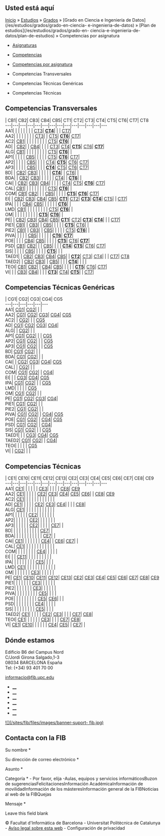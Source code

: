 ## Usted está aquí

[Inicio](/es) » [Estudios](/es/estudios) » [Grados](/es/estudios/grados) »
[Grado en Ciencia e Ingeniería de Datos](/es/estudios/grados/grado-en-ciencia-
e-ingenieria-de-datos) » [Plan de estudios](/es/estudios/grados/grado-en-
ciencia-e-ingenieria-de-datos/plan-de-estudios) » Competencias por asignatura

  * [Asignaturas](/es/estudios/grados/grado-en-ciencia-e-ingenieria-de-datos/plan-de-estudios/asignaturas)
  * [Competencias](/es/estudios/grados/grado-en-ciencia-e-ingenieria-de-datos/plan-de-estudios/competencias)
  * [Competencias por asignatura](/es/estudios/grados/grado-en-ciencia-e-ingenieria-de-datos/plan-de-estudios/competencias-por-asignatura)

  * Competencias Transversales
  * Competencias Técnicas Genéricas
  * Competencias Técnicas

## Competencias Transversales

| CB1| CB2| CB3| CB4| CB5| CT1| CT2| CT3| CT4| CT5| CT6| CT7| CT8  
---|---|---|---|---|---|---|---|---|---|---|---|---|---  
AA1| | | | | | | | [CT3](competencias#CT3 "Comunicación eficaz oral y escrita. Comunicarse de forma oral y escrita con otras personas sobre los resultados del aprendizaje, de la elaboración del pensamiento y de la toma de decisiones; participar en debates sobre temas de la propia especialidad.")| **[CT4](competencias#CT4 "Trabajo en equipo. Ser capaz de trabajar como miembro de un equipo interdisciplinar, ya sea como un miembro más o realizando tareas de dirección, con la finalidad de contribuir a desarrollar proyectos con pragmatismo y sentido de la responsabilidad, asumiendo compromisos teniendo en cuenta los recursos disponibles.")**| | | [CT7](competencias#CT7 "Tercera lengua. Conocer una tercera lengua, preferentemente el inglés, con un nivel adecuado oral y escrito y en consonancia con las necesidades que tendrán los titulados y tituladas.")|   
AA2| | | | | | | | [CT3](competencias#CT3 "Comunicación eficaz oral y escrita. Comunicarse de forma oral y escrita con otras personas sobre los resultados del aprendizaje, de la elaboración del pensamiento y de la toma de decisiones; participar en debates sobre temas de la propia especialidad.")| | [CT5](competencias#CT5 "Uso solvente de los recursos de información. Gestionar la adquisición, la estructuración, el análisis y la visualización de datos e información en el ámbito de especialidad y valorar de forma crítica los resultados de dicha gestión.")| **[CT6](competencias#CT6 "Aprendizaje autónomo. Detectar deficiencias en el propio conocimiento y superarlas mediante la reflexión crítica y la elección de la mejor actuación para ampliar dicho conocimiento.")**| [CT7](competencias#CT7 "Tercera lengua. Conocer una tercera lengua, preferentemente el inglés, con un nivel adecuado oral y escrito y en consonancia con las necesidades que tendrán los titulados y tituladas.")|   
AC2| [CB1](competencias#CB1 "Que los estudiantes hayan demostrado poseer y comprender conocimientos en un área de estudio que parte de la base de la educación secundaria general, y se suele encontrar a un nivel que, si bien se apoya en libros de texto avanzados, incluye también algunos aspectos que implican conocimientos procedentes de la vanguardia de su campo de estudio.")| | | | | | | | | [CT5](competencias#CT5 "Uso solvente de los recursos de información. Gestionar la adquisición, la estructuración, el análisis y la visualización de datos e información en el ámbito de especialidad y valorar de forma crítica los resultados de dicha gestión.")| **[CT6](competencias#CT6 "Aprendizaje autónomo. Detectar deficiencias en el propio conocimiento y superarlas mediante la reflexión crítica y la elección de la mejor actuación para ampliar dicho conocimiento.")**| |   
AD| | [CB2](competencias#CB2 "Que los estudiantes sepan aplicar sus conocimientos a su trabajo o vocación de una forma profesional y posean las competencias que suelen demostrarse por medio de la elaboración y defensa de argumentos y la resolución de problemas dentro de su área de estudio.")| | [CB4](competencias#CB4 "Que los estudiantes puedan transmitir información, ideas, problemas y soluciones a un público tanto especializado como no especializado.")| | | | [CT3](competencias#CT3 "Comunicación eficaz oral y escrita. Comunicarse de forma oral y escrita con otras personas sobre los resultados del aprendizaje, de la elaboración del pensamiento y de la toma de decisiones; participar en debates sobre temas de la propia especialidad.")| [CT4](competencias#CT4 "Trabajo en equipo. Ser capaz de trabajar como miembro de un equipo interdisciplinar, ya sea como un miembro más o realizando tareas de dirección, con la finalidad de contribuir a desarrollar proyectos con pragmatismo y sentido de la responsabilidad, asumiendo compromisos teniendo en cuenta los recursos disponibles.")| **[CT5](competencias#CT5 "Uso solvente de los recursos de información. Gestionar la adquisición, la estructuración, el análisis y la visualización de datos e información en el ámbito de especialidad y valorar de forma crítica los resultados de dicha gestión.")**| [CT6](competencias#CT6 "Aprendizaje autónomo. Detectar deficiencias en el propio conocimiento y superarlas mediante la reflexión crítica y la elección de la mejor actuación para ampliar dicho conocimiento.")| **[CT7](competencias#CT7 "Tercera lengua. Conocer una tercera lengua, preferentemente el inglés, con un nivel adecuado oral y escrito y en consonancia con las necesidades que tendrán los titulados y tituladas.")**|   
ALG| [CB1](competencias#CB1 "Que los estudiantes hayan demostrado poseer y comprender conocimientos en un área de estudio que parte de la base de la educación secundaria general, y se suele encontrar a un nivel que, si bien se apoya en libros de texto avanzados, incluye también algunos aspectos que implican conocimientos procedentes de la vanguardia de su campo de estudio.")| | | | | | | | | [CT5](competencias#CT5 "Uso solvente de los recursos de información. Gestionar la adquisición, la estructuración, el análisis y la visualización de datos e información en el ámbito de especialidad y valorar de forma crítica los resultados de dicha gestión.")| **[CT6](competencias#CT6 "Aprendizaje autónomo. Detectar deficiencias en el propio conocimiento y superarlas mediante la reflexión crítica y la elección de la mejor actuación para ampliar dicho conocimiento.")**| |   
AP1| | | | | [CB5](competencias#CB5 "Que los estudiantes hayan desarrollado aquellas habilidades de aprendizaje necesarias para emprender estudios posteriores con un alto grado de autonomía")| | | | | [CT5](competencias#CT5 "Uso solvente de los recursos de información. Gestionar la adquisición, la estructuración, el análisis y la visualización de datos e información en el ámbito de especialidad y valorar de forma crítica los resultados de dicha gestión.")| **[CT6](competencias#CT6 "Aprendizaje autónomo. Detectar deficiencias en el propio conocimiento y superarlas mediante la reflexión crítica y la elección de la mejor actuación para ampliar dicho conocimiento.")**| [CT7](competencias#CT7 "Tercera lengua. Conocer una tercera lengua, preferentemente el inglés, con un nivel adecuado oral y escrito y en consonancia con las necesidades que tendrán los titulados y tituladas.")|   
AP2| | | | | [CB5](competencias#CB5 "Que los estudiantes hayan desarrollado aquellas habilidades de aprendizaje necesarias para emprender estudios posteriores con un alto grado de autonomía")| | | | [CT4](competencias#CT4 "Trabajo en equipo. Ser capaz de trabajar como miembro de un equipo interdisciplinar, ya sea como un miembro más o realizando tareas de dirección, con la finalidad de contribuir a desarrollar proyectos con pragmatismo y sentido de la responsabilidad, asumiendo compromisos teniendo en cuenta los recursos disponibles.")| **[CT5](competencias#CT5 "Uso solvente de los recursos de información. Gestionar la adquisición, la estructuración, el análisis y la visualización de datos e información en el ámbito de especialidad y valorar de forma crítica los resultados de dicha gestión.")**| [CT6](competencias#CT6 "Aprendizaje autónomo. Detectar deficiencias en el propio conocimiento y superarlas mediante la reflexión crítica y la elección de la mejor actuación para ampliar dicho conocimiento.")| [CT7](competencias#CT7 "Tercera lengua. Conocer una tercera lengua, preferentemente el inglés, con un nivel adecuado oral y escrito y en consonancia con las necesidades que tendrán los titulados y tituladas.")|   
AP3| | | | | [CB5](competencias#CB5 "Que los estudiantes hayan desarrollado aquellas habilidades de aprendizaje necesarias para emprender estudios posteriores con un alto grado de autonomía")| | | | **[CT4](competencias#CT4 "Trabajo en equipo. Ser capaz de trabajar como miembro de un equipo interdisciplinar, ya sea como un miembro más o realizando tareas de dirección, con la finalidad de contribuir a desarrollar proyectos con pragmatismo y sentido de la responsabilidad, asumiendo compromisos teniendo en cuenta los recursos disponibles.")**| [CT5](competencias#CT5 "Uso solvente de los recursos de información. Gestionar la adquisición, la estructuración, el análisis y la visualización de datos e información en el ámbito de especialidad y valorar de forma crítica los resultados de dicha gestión.")| [CT6](competencias#CT6 "Aprendizaje autónomo. Detectar deficiencias en el propio conocimiento y superarlas mediante la reflexión crítica y la elección de la mejor actuación para ampliar dicho conocimiento.")| [CT7](competencias#CT7 "Tercera lengua. Conocer una tercera lengua, preferentemente el inglés, con un nivel adecuado oral y escrito y en consonancia con las necesidades que tendrán los titulados y tituladas.")|   
BD| | [CB2](competencias#CB2 "Que los estudiantes sepan aplicar sus conocimientos a su trabajo o vocación de una forma profesional y posean las competencias que suelen demostrarse por medio de la elaboración y defensa de argumentos y la resolución de problemas dentro de su área de estudio.")| [CB3](competencias#CB3 "Que los estudiantes tengan la capacidad de reunir e interpretar datos relevantes \(normalmente dentro de su área de estudio\) para emitir juicios que incluyan una reflexión sobre temas relevantes de índole social, científica o ética.")| | | | | | **[CT4](competencias#CT4 "Trabajo en equipo. Ser capaz de trabajar como miembro de un equipo interdisciplinar, ya sea como un miembro más o realizando tareas de dirección, con la finalidad de contribuir a desarrollar proyectos con pragmatismo y sentido de la responsabilidad, asumiendo compromisos teniendo en cuenta los recursos disponibles.")**| | [CT6](competencias#CT6 "Aprendizaje autónomo. Detectar deficiencias en el propio conocimiento y superarlas mediante la reflexión crítica y la elección de la mejor actuación para ampliar dicho conocimiento.")| |   
BDA| | [CB2](competencias#CB2 "Que los estudiantes sepan aplicar sus conocimientos a su trabajo o vocación de una forma profesional y posean las competencias que suelen demostrarse por medio de la elaboración y defensa de argumentos y la resolución de problemas dentro de su área de estudio.")| [CB3](competencias#CB3 "Que los estudiantes tengan la capacidad de reunir e interpretar datos relevantes \(normalmente dentro de su área de estudio\) para emitir juicios que incluyan una reflexión sobre temas relevantes de índole social, científica o ética.")| | | | | | [CT4](competencias#CT4 "Trabajo en equipo. Ser capaz de trabajar como miembro de un equipo interdisciplinar, ya sea como un miembro más o realizando tareas de dirección, con la finalidad de contribuir a desarrollar proyectos con pragmatismo y sentido de la responsabilidad, asumiendo compromisos teniendo en cuenta los recursos disponibles.")| | **[CT6](competencias#CT6 "Aprendizaje autónomo. Detectar deficiencias en el propio conocimiento y superarlas mediante la reflexión crítica y la elección de la mejor actuación para ampliar dicho conocimiento.")**| |   
CAI| | [CB2](competencias#CB2 "Que los estudiantes sepan aplicar sus conocimientos a su trabajo o vocación de una forma profesional y posean las competencias que suelen demostrarse por medio de la elaboración y defensa de argumentos y la resolución de problemas dentro de su área de estudio.")| [CB3](competencias#CB3 "Que los estudiantes tengan la capacidad de reunir e interpretar datos relevantes \(normalmente dentro de su área de estudio\) para emitir juicios que incluyan una reflexión sobre temas relevantes de índole social, científica o ética.")| [CB4](competencias#CB4 "Que los estudiantes puedan transmitir información, ideas, problemas y soluciones a un público tanto especializado como no especializado.")| | | | | [CT4](competencias#CT4 "Trabajo en equipo. Ser capaz de trabajar como miembro de un equipo interdisciplinar, ya sea como un miembro más o realizando tareas de dirección, con la finalidad de contribuir a desarrollar proyectos con pragmatismo y sentido de la responsabilidad, asumiendo compromisos teniendo en cuenta los recursos disponibles.")| [CT5](competencias#CT5 "Uso solvente de los recursos de información. Gestionar la adquisición, la estructuración, el análisis y la visualización de datos e información en el ámbito de especialidad y valorar de forma crítica los resultados de dicha gestión.")| **[CT6](competencias#CT6 "Aprendizaje autónomo. Detectar deficiencias en el propio conocimiento y superarlas mediante la reflexión crítica y la elección de la mejor actuación para ampliar dicho conocimiento.")**| [CT7](competencias#CT7 "Tercera lengua. Conocer una tercera lengua, preferentemente el inglés, con un nivel adecuado oral y escrito y en consonancia con las necesidades que tendrán los titulados y tituladas.")|   
CAL| [CB1](competencias#CB1 "Que los estudiantes hayan demostrado poseer y comprender conocimientos en un área de estudio que parte de la base de la educación secundaria general, y se suele encontrar a un nivel que, si bien se apoya en libros de texto avanzados, incluye también algunos aspectos que implican conocimientos procedentes de la vanguardia de su campo de estudio.")| | | | | | | | | [CT5](competencias#CT5 "Uso solvente de los recursos de información. Gestionar la adquisición, la estructuración, el análisis y la visualización de datos e información en el ámbito de especialidad y valorar de forma crítica los resultados de dicha gestión.")| **[CT6](competencias#CT6 "Aprendizaje autónomo. Detectar deficiencias en el propio conocimiento y superarlas mediante la reflexión crítica y la elección de la mejor actuación para ampliar dicho conocimiento.")**| |   
COM| [CB1](competencias#CB1 "Que los estudiantes hayan demostrado poseer y comprender conocimientos en un área de estudio que parte de la base de la educación secundaria general, y se suele encontrar a un nivel que, si bien se apoya en libros de texto avanzados, incluye también algunos aspectos que implican conocimientos procedentes de la vanguardia de su campo de estudio.")| [CB2](competencias#CB2 "Que los estudiantes sepan aplicar sus conocimientos a su trabajo o vocación de una forma profesional y posean las competencias que suelen demostrarse por medio de la elaboración y defensa de argumentos y la resolución de problemas dentro de su área de estudio.")| | | [CB5](competencias#CB5 "Que los estudiantes hayan desarrollado aquellas habilidades de aprendizaje necesarias para emprender estudios posteriores con un alto grado de autonomía")| | | | | **[CT5](competencias#CT5 "Uso solvente de los recursos de información. Gestionar la adquisición, la estructuración, el análisis y la visualización de datos e información en el ámbito de especialidad y valorar de forma crítica los resultados de dicha gestión.")**| **[CT6](competencias#CT6 "Aprendizaje autónomo. Detectar deficiencias en el propio conocimiento y superarlas mediante la reflexión crítica y la elección de la mejor actuación para ampliar dicho conocimiento.")**| [CT7](competencias#CT7 "Tercera lengua. Conocer una tercera lengua, preferentemente el inglés, con un nivel adecuado oral y escrito y en consonancia con las necesidades que tendrán los titulados y tituladas.")|   
EI| | [CB2](competencias#CB2 "Que los estudiantes sepan aplicar sus conocimientos a su trabajo o vocación de una forma profesional y posean las competencias que suelen demostrarse por medio de la elaboración y defensa de argumentos y la resolución de problemas dentro de su área de estudio.")| [CB3](competencias#CB3 "Que los estudiantes tengan la capacidad de reunir e interpretar datos relevantes \(normalmente dentro de su área de estudio\) para emitir juicios que incluyan una reflexión sobre temas relevantes de índole social, científica o ética.")| [CB4](competencias#CB4 "Que los estudiantes puedan transmitir información, ideas, problemas y soluciones a un público tanto especializado como no especializado.")| [CB5](competencias#CB5 "Que los estudiantes hayan desarrollado aquellas habilidades de aprendizaje necesarias para emprender estudios posteriores con un alto grado de autonomía")| **[CT1](competencias#CT1 "Emprendimiento e innovación. Conocer y entender la organización de una empresa y las ciencias que rigen su actividad; tener capacidad para entender las normas laborales y las relaciones entre la planificación, las estrategias industriales y comerciales, la calidad y el beneficio.")**| [CT2](competencias#CT2 "Sostenibilidad y Compromiso Social. Conocer y comprender la complejidad de los fenómenos económicos y sociales típicos de la sociedad del bienestar; tener capacidad para relacionar el bienestar con la globalización y la sostenibilidad; lograr habilidades para utilizar de forma equilibrada y compatible la técnica, la tecnología, la economía y la sostenibilidad.")| **[CT3](competencias#CT3 "Comunicación eficaz oral y escrita. Comunicarse de forma oral y escrita con otras personas sobre los resultados del aprendizaje, de la elaboración del pensamiento y de la toma de decisiones; participar en debates sobre temas de la propia especialidad.")**| **[CT4](competencias#CT4 "Trabajo en equipo. Ser capaz de trabajar como miembro de un equipo interdisciplinar, ya sea como un miembro más o realizando tareas de dirección, con la finalidad de contribuir a desarrollar proyectos con pragmatismo y sentido de la responsabilidad, asumiendo compromisos teniendo en cuenta los recursos disponibles.")**| [CT5](competencias#CT5 "Uso solvente de los recursos de información. Gestionar la adquisición, la estructuración, el análisis y la visualización de datos e información en el ámbito de especialidad y valorar de forma crítica los resultados de dicha gestión.")| | [CT7](competencias#CT7 "Tercera lengua. Conocer una tercera lengua, preferentemente el inglés, con un nivel adecuado oral y escrito y en consonancia con las necesidades que tendrán los titulados y tituladas.")|   
IPA| | | | [CB4](competencias#CB4 "Que los estudiantes puedan transmitir información, ideas, problemas y soluciones a un público tanto especializado como no especializado.")| [CB5](competencias#CB5 "Que los estudiantes hayan desarrollado aquellas habilidades de aprendizaje necesarias para emprender estudios posteriores con un alto grado de autonomía")| | | | | | **[CT6](competencias#CT6 "Aprendizaje autónomo. Detectar deficiencias en el propio conocimiento y superarlas mediante la reflexión crítica y la elección de la mejor actuación para ampliar dicho conocimiento.")**| |   
LMD| [CB1](competencias#CB1 "Que los estudiantes hayan demostrado poseer y comprender conocimientos en un área de estudio que parte de la base de la educación secundaria general, y se suele encontrar a un nivel que, si bien se apoya en libros de texto avanzados, incluye también algunos aspectos que implican conocimientos procedentes de la vanguardia de su campo de estudio.")| | | | | | | | | [CT5](competencias#CT5 "Uso solvente de los recursos de información. Gestionar la adquisición, la estructuración, el análisis y la visualización de datos e información en el ámbito de especialidad y valorar de forma crítica los resultados de dicha gestión.")| **[CT6](competencias#CT6 "Aprendizaje autónomo. Detectar deficiencias en el propio conocimiento y superarlas mediante la reflexión crítica y la elección de la mejor actuación para ampliar dicho conocimiento.")**| |   
OM| | | | | | | | | | **[CT5](competencias#CT5 "Uso solvente de los recursos de información. Gestionar la adquisición, la estructuración, el análisis y la visualización de datos e información en el ámbito de especialidad y valorar de forma crítica los resultados de dicha gestión.")**| **[CT6](competencias#CT6 "Aprendizaje autónomo. Detectar deficiencias en el propio conocimiento y superarlas mediante la reflexión crítica y la elección de la mejor actuación para ampliar dicho conocimiento.")**| |   
PE| | [CB2](competencias#CB2 "Que los estudiantes sepan aplicar sus conocimientos a su trabajo o vocación de una forma profesional y posean las competencias que suelen demostrarse por medio de la elaboración y defensa de argumentos y la resolución de problemas dentro de su área de estudio.")| [CB3](competencias#CB3 "Que los estudiantes tengan la capacidad de reunir e interpretar datos relevantes \(normalmente dentro de su área de estudio\) para emitir juicios que incluyan una reflexión sobre temas relevantes de índole social, científica o ética.")| [CB4](competencias#CB4 "Que los estudiantes puedan transmitir información, ideas, problemas y soluciones a un público tanto especializado como no especializado.")| [CB5](competencias#CB5 "Que los estudiantes hayan desarrollado aquellas habilidades de aprendizaje necesarias para emprender estudios posteriores con un alto grado de autonomía")| **[CT1](competencias#CT1 "Emprendimiento e innovación. Conocer y entender la organización de una empresa y las ciencias que rigen su actividad; tener capacidad para entender las normas laborales y las relaciones entre la planificación, las estrategias industriales y comerciales, la calidad y el beneficio.")**| [CT2](competencias#CT2 "Sostenibilidad y Compromiso Social. Conocer y comprender la complejidad de los fenómenos económicos y sociales típicos de la sociedad del bienestar; tener capacidad para relacionar el bienestar con la globalización y la sostenibilidad; lograr habilidades para utilizar de forma equilibrada y compatible la técnica, la tecnología, la economía y la sostenibilidad.")| **[CT3](competencias#CT3 "Comunicación eficaz oral y escrita. Comunicarse de forma oral y escrita con otras personas sobre los resultados del aprendizaje, de la elaboración del pensamiento y de la toma de decisiones; participar en debates sobre temas de la propia especialidad.")**| **[CT4](competencias#CT4 "Trabajo en equipo. Ser capaz de trabajar como miembro de un equipo interdisciplinar, ya sea como un miembro más o realizando tareas de dirección, con la finalidad de contribuir a desarrollar proyectos con pragmatismo y sentido de la responsabilidad, asumiendo compromisos teniendo en cuenta los recursos disponibles.")**| | | [CT7](competencias#CT7 "Tercera lengua. Conocer una tercera lengua, preferentemente el inglés, con un nivel adecuado oral y escrito y en consonancia con las necesidades que tendrán los titulados y tituladas.")|   
PIE1| [CB1](competencias#CB1 "Que los estudiantes hayan demostrado poseer y comprender conocimientos en un área de estudio que parte de la base de la educación secundaria general, y se suele encontrar a un nivel que, si bien se apoya en libros de texto avanzados, incluye también algunos aspectos que implican conocimientos procedentes de la vanguardia de su campo de estudio.")| | [CB3](competencias#CB3 "Que los estudiantes tengan la capacidad de reunir e interpretar datos relevantes \(normalmente dentro de su área de estudio\) para emitir juicios que incluyan una reflexión sobre temas relevantes de índole social, científica o ética.")| | [CB5](competencias#CB5 "Que los estudiantes hayan desarrollado aquellas habilidades de aprendizaje necesarias para emprender estudios posteriores con un alto grado de autonomía")| | | | | **[CT5](competencias#CT5 "Uso solvente de los recursos de información. Gestionar la adquisición, la estructuración, el análisis y la visualización de datos e información en el ámbito de especialidad y valorar de forma crítica los resultados de dicha gestión.")**| [CT6](competencias#CT6 "Aprendizaje autónomo. Detectar deficiencias en el propio conocimiento y superarlas mediante la reflexión crítica y la elección de la mejor actuación para ampliar dicho conocimiento.")| |   
PIE2| [CB1](competencias#CB1 "Que los estudiantes hayan demostrado poseer y comprender conocimientos en un área de estudio que parte de la base de la educación secundaria general, y se suele encontrar a un nivel que, si bien se apoya en libros de texto avanzados, incluye también algunos aspectos que implican conocimientos procedentes de la vanguardia de su campo de estudio.")| | [CB3](competencias#CB3 "Que los estudiantes tengan la capacidad de reunir e interpretar datos relevantes \(normalmente dentro de su área de estudio\) para emitir juicios que incluyan una reflexión sobre temas relevantes de índole social, científica o ética.")| | [CB5](competencias#CB5 "Que los estudiantes hayan desarrollado aquellas habilidades de aprendizaje necesarias para emprender estudios posteriores con un alto grado de autonomía")| | | | | [CT5](competencias#CT5 "Uso solvente de los recursos de información. Gestionar la adquisición, la estructuración, el análisis y la visualización de datos e información en el ámbito de especialidad y valorar de forma crítica los resultados de dicha gestión.")| **[CT6](competencias#CT6 "Aprendizaje autónomo. Detectar deficiencias en el propio conocimiento y superarlas mediante la reflexión crítica y la elección de la mejor actuación para ampliar dicho conocimiento.")**| |   
PIVA| | | | | [CB5](competencias#CB5 "Que los estudiantes hayan desarrollado aquellas habilidades de aprendizaje necesarias para emprender estudios posteriores con un alto grado de autonomía")| | | | | | **[CT6](competencias#CT6 "Aprendizaje autónomo. Detectar deficiencias en el propio conocimiento y superarlas mediante la reflexión crítica y la elección de la mejor actuación para ampliar dicho conocimiento.")**| **[CT7](competencias#CT7 "Tercera lengua. Conocer una tercera lengua, preferentemente el inglés, con un nivel adecuado oral y escrito y en consonancia con las necesidades que tendrán los titulados y tituladas.")**|   
POE| | | | [CB4](competencias#CB4 "Que los estudiantes puedan transmitir información, ideas, problemas y soluciones a un público tanto especializado como no especializado.")| [CB5](competencias#CB5 "Que los estudiantes hayan desarrollado aquellas habilidades de aprendizaje necesarias para emprender estudios posteriores con un alto grado de autonomía")| | | | | **[CT5](competencias#CT5 "Uso solvente de los recursos de información. Gestionar la adquisición, la estructuración, el análisis y la visualización de datos e información en el ámbito de especialidad y valorar de forma crítica los resultados de dicha gestión.")**| [CT6](competencias#CT6 "Aprendizaje autónomo. Detectar deficiencias en el propio conocimiento y superarlas mediante la reflexión crítica y la elección de la mejor actuación para ampliar dicho conocimiento.")| **[CT7](competencias#CT7 "Tercera lengua. Conocer una tercera lengua, preferentemente el inglés, con un nivel adecuado oral y escrito y en consonancia con las necesidades que tendrán los titulados y tituladas.")**|   
PSD| [CB1](competencias#CB1 "Que los estudiantes hayan demostrado poseer y comprender conocimientos en un área de estudio que parte de la base de la educación secundaria general, y se suele encontrar a un nivel que, si bien se apoya en libros de texto avanzados, incluye también algunos aspectos que implican conocimientos procedentes de la vanguardia de su campo de estudio.")| [CB2](competencias#CB2 "Que los estudiantes sepan aplicar sus conocimientos a su trabajo o vocación de una forma profesional y posean las competencias que suelen demostrarse por medio de la elaboración y defensa de argumentos y la resolución de problemas dentro de su área de estudio.")| | | [CB5](competencias#CB5 "Que los estudiantes hayan desarrollado aquellas habilidades de aprendizaje necesarias para emprender estudios posteriores con un alto grado de autonomía")| | | | **[CT4](competencias#CT4 "Trabajo en equipo. Ser capaz de trabajar como miembro de un equipo interdisciplinar, ya sea como un miembro más o realizando tareas de dirección, con la finalidad de contribuir a desarrollar proyectos con pragmatismo y sentido de la responsabilidad, asumiendo compromisos teniendo en cuenta los recursos disponibles.")**| **[CT5](competencias#CT5 "Uso solvente de los recursos de información. Gestionar la adquisición, la estructuración, el análisis y la visualización de datos e información en el ámbito de especialidad y valorar de forma crítica los resultados de dicha gestión.")**| [CT6](competencias#CT6 "Aprendizaje autónomo. Detectar deficiencias en el propio conocimiento y superarlas mediante la reflexión crítica y la elección de la mejor actuación para ampliar dicho conocimiento.")| [CT7](competencias#CT7 "Tercera lengua. Conocer una tercera lengua, preferentemente el inglés, con un nivel adecuado oral y escrito y en consonancia con las necesidades que tendrán los titulados y tituladas.")|   
SIS| | | | | [CB5](competencias#CB5 "Que los estudiantes hayan desarrollado aquellas habilidades de aprendizaje necesarias para emprender estudios posteriores con un alto grado de autonomía")| | | | | **[CT5](competencias#CT5 "Uso solvente de los recursos de información. Gestionar la adquisición, la estructuración, el análisis y la visualización de datos e información en el ámbito de especialidad y valorar de forma crítica los resultados de dicha gestión.")**| | |   
TAED1| | [CB2](competencias#CB2 "Que los estudiantes sepan aplicar sus conocimientos a su trabajo o vocación de una forma profesional y posean las competencias que suelen demostrarse por medio de la elaboración y defensa de argumentos y la resolución de problemas dentro de su área de estudio.")| [CB3](competencias#CB3 "Que los estudiantes tengan la capacidad de reunir e interpretar datos relevantes \(normalmente dentro de su área de estudio\) para emitir juicios que incluyan una reflexión sobre temas relevantes de índole social, científica o ética.")| [CB4](competencias#CB4 "Que los estudiantes puedan transmitir información, ideas, problemas y soluciones a un público tanto especializado como no especializado.")| [CB5](competencias#CB5 "Que los estudiantes hayan desarrollado aquellas habilidades de aprendizaje necesarias para emprender estudios posteriores con un alto grado de autonomía")| | **[CT2](competencias#CT2 "Sostenibilidad y Compromiso Social. Conocer y comprender la complejidad de los fenómenos económicos y sociales típicos de la sociedad del bienestar; tener capacidad para relacionar el bienestar con la globalización y la sostenibilidad; lograr habilidades para utilizar de forma equilibrada y compatible la técnica, la tecnología, la economía y la sostenibilidad.")**| [CT3](competencias#CT3 "Comunicación eficaz oral y escrita. Comunicarse de forma oral y escrita con otras personas sobre los resultados del aprendizaje, de la elaboración del pensamiento y de la toma de decisiones; participar en debates sobre temas de la propia especialidad.")| [CT4](competencias#CT4 "Trabajo en equipo. Ser capaz de trabajar como miembro de un equipo interdisciplinar, ya sea como un miembro más o realizando tareas de dirección, con la finalidad de contribuir a desarrollar proyectos con pragmatismo y sentido de la responsabilidad, asumiendo compromisos teniendo en cuenta los recursos disponibles.")| | | [CT7](competencias#CT7 "Tercera lengua. Conocer una tercera lengua, preferentemente el inglés, con un nivel adecuado oral y escrito y en consonancia con las necesidades que tendrán los titulados y tituladas.")| [CT8](competencias#CT8 "Perspectiva de género. Conocer y comprender, desde el propio ámbito de la titulación, las desigualdades por razón de sexo y género en la sociedad; integrar las diferentes necesidades y preferencias por razón de sexo y de género en el diseño de soluciones y resolución de problemas.")  
TAED2| | [CB2](competencias#CB2 "Que los estudiantes sepan aplicar sus conocimientos a su trabajo o vocación de una forma profesional y posean las competencias que suelen demostrarse por medio de la elaboración y defensa de argumentos y la resolución de problemas dentro de su área de estudio.")| [CB3](competencias#CB3 "Que los estudiantes tengan la capacidad de reunir e interpretar datos relevantes \(normalmente dentro de su área de estudio\) para emitir juicios que incluyan una reflexión sobre temas relevantes de índole social, científica o ética.")| | [CB5](competencias#CB5 "Que los estudiantes hayan desarrollado aquellas habilidades de aprendizaje necesarias para emprender estudios posteriores con un alto grado de autonomía")| | | | **[CT4](competencias#CT4 "Trabajo en equipo. Ser capaz de trabajar como miembro de un equipo interdisciplinar, ya sea como un miembro más o realizando tareas de dirección, con la finalidad de contribuir a desarrollar proyectos con pragmatismo y sentido de la responsabilidad, asumiendo compromisos teniendo en cuenta los recursos disponibles.")**| | | |   
TEOI| [CB1](competencias#CB1 "Que los estudiantes hayan demostrado poseer y comprender conocimientos en un área de estudio que parte de la base de la educación secundaria general, y se suele encontrar a un nivel que, si bien se apoya en libros de texto avanzados, incluye también algunos aspectos que implican conocimientos procedentes de la vanguardia de su campo de estudio.")| [CB2](competencias#CB2 "Que los estudiantes sepan aplicar sus conocimientos a su trabajo o vocación de una forma profesional y posean las competencias que suelen demostrarse por medio de la elaboración y defensa de argumentos y la resolución de problemas dentro de su área de estudio.")| | [CB4](competencias#CB4 "Que los estudiantes puedan transmitir información, ideas, problemas y soluciones a un público tanto especializado como no especializado.")| [CB5](competencias#CB5 "Que los estudiantes hayan desarrollado aquellas habilidades de aprendizaje necesarias para emprender estudios posteriores con un alto grado de autonomía")| | | | | **[CT5](competencias#CT5 "Uso solvente de los recursos de información. Gestionar la adquisición, la estructuración, el análisis y la visualización de datos e información en el ámbito de especialidad y valorar de forma crítica los resultados de dicha gestión.")**| [CT6](competencias#CT6 "Aprendizaje autónomo. Detectar deficiencias en el propio conocimiento y superarlas mediante la reflexión crítica y la elección de la mejor actuación para ampliar dicho conocimiento.")| [CT7](competencias#CT7 "Tercera lengua. Conocer una tercera lengua, preferentemente el inglés, con un nivel adecuado oral y escrito y en consonancia con las necesidades que tendrán los titulados y tituladas.")|   
VI| | | [CB3](competencias#CB3 "Que los estudiantes tengan la capacidad de reunir e interpretar datos relevantes \(normalmente dentro de su área de estudio\) para emitir juicios que incluyan una reflexión sobre temas relevantes de índole social, científica o ética.")| [CB4](competencias#CB4 "Que los estudiantes puedan transmitir información, ideas, problemas y soluciones a un público tanto especializado como no especializado.")| | | | **[CT3](competencias#CT3 "Comunicación eficaz oral y escrita. Comunicarse de forma oral y escrita con otras personas sobre los resultados del aprendizaje, de la elaboración del pensamiento y de la toma de decisiones; participar en debates sobre temas de la propia especialidad.")**| [CT4](competencias#CT4 "Trabajo en equipo. Ser capaz de trabajar como miembro de un equipo interdisciplinar, ya sea como un miembro más o realizando tareas de dirección, con la finalidad de contribuir a desarrollar proyectos con pragmatismo y sentido de la responsabilidad, asumiendo compromisos teniendo en cuenta los recursos disponibles.")| **[CT5](competencias#CT5 "Uso solvente de los recursos de información. Gestionar la adquisición, la estructuración, el análisis y la visualización de datos e información en el ámbito de especialidad y valorar de forma crítica los resultados de dicha gestión.")**| | [CT7](competencias#CT7 "Tercera lengua. Conocer una tercera lengua, preferentemente el inglés, con un nivel adecuado oral y escrito y en consonancia con las necesidades que tendrán los titulados y tituladas.")|   
  
## Competencias Técnicas Genéricas

| CG1| CG2| CG3| CG4| CG5  
---|---|---|---|---|---  
AA1| [CG1](competencias#CG1 "Concebir sistemas computacionales que integren datos de procedencias y formas muy diversas, creen con ellos modelos matemáticos, razonen sobre dichos modelos y actúen en consecuencia, aprendiendo de la experiencia.")| [CG2](competencias#CG2 "Elegir y aplicar los métodos y técnicas más adecuados a un problema definido por datos que representen un reto por su volumen, velocidad, variedad o heterogeneidad, incluidos métodos informáticos, matemáticos, estadísticos y de procesado de la señal.")| | |   
AA2| [CG1](competencias#CG1 "Concebir sistemas computacionales que integren
datos de procedencias y formas muy diversas, creen con ellos modelos
matemáticos, razonen sobre dichos modelos y actúen en consecuencia,
aprendiendo de la experiencia.")| [CG2](competencias#CG2 "Elegir y aplicar los
métodos y técnicas más adecuados a un problema definido por datos que
representen un reto por su volumen, velocidad, variedad o heterogeneidad,
incluidos métodos informáticos, matemáticos, estadísticos y de procesado de la
señal.")| [CG3](competencias#CG3 "Trabajar en equipos y proyectos
multidisciplinares relacionados con el procesado y explotación de datos
complejos, interactuando fluidamente con ingenieros y profesionales de otras
disciplinas.")| [CG4](competencias#CG4 "Identificar oportunidades para
aplicaciones innovadoras orientadas a datos en entornos tecnológicos en
continua evolución.")| [CG5](competencias#CG5 "Poder recurrir a conocimientos
fundamentales y metodologías de trabajo sólidas adquiridos durante los
estudios para adaptarse a los nuevos escenarios tecnológicos del futuro.")  
AC2| | [CG2](competencias#CG2 "Elegir y aplicar los métodos y técnicas más adecuados a un problema definido por datos que representen un reto por su volumen, velocidad, variedad o heterogeneidad, incluidos métodos informáticos, matemáticos, estadísticos y de procesado de la señal.")| | | [CG5](competencias#CG5 "Poder recurrir a conocimientos fundamentales y metodologías de trabajo sólidas adquiridos durante los estudios para adaptarse a los nuevos escenarios tecnológicos del futuro.")  
AD| [CG1](competencias#CG1 "Concebir sistemas computacionales que integren
datos de procedencias y formas muy diversas, creen con ellos modelos
matemáticos, razonen sobre dichos modelos y actúen en consecuencia,
aprendiendo de la experiencia.")| [CG2](competencias#CG2 "Elegir y aplicar los
métodos y técnicas más adecuados a un problema definido por datos que
representen un reto por su volumen, velocidad, variedad o heterogeneidad,
incluidos métodos informáticos, matemáticos, estadísticos y de procesado de la
señal.")| [CG3](competencias#CG3 "Trabajar en equipos y proyectos
multidisciplinares relacionados con el procesado y explotación de datos
complejos, interactuando fluidamente con ingenieros y profesionales de otras
disciplinas.")| [CG4](competencias#CG4 "Identificar oportunidades para
aplicaciones innovadoras orientadas a datos en entornos tecnológicos en
continua evolución.")|  
ALG| | [CG2](competencias#CG2 "Elegir y aplicar los métodos y técnicas más adecuados a un problema definido por datos que representen un reto por su volumen, velocidad, variedad o heterogeneidad, incluidos métodos informáticos, matemáticos, estadísticos y de procesado de la señal.")| | |   
AP1| [CG1](competencias#CG1 "Concebir sistemas computacionales que integren datos de procedencias y formas muy diversas, creen con ellos modelos matemáticos, razonen sobre dichos modelos y actúen en consecuencia, aprendiendo de la experiencia.")| [CG2](competencias#CG2 "Elegir y aplicar los métodos y técnicas más adecuados a un problema definido por datos que representen un reto por su volumen, velocidad, variedad o heterogeneidad, incluidos métodos informáticos, matemáticos, estadísticos y de procesado de la señal.")| | | [CG5](competencias#CG5 "Poder recurrir a conocimientos fundamentales y metodologías de trabajo sólidas adquiridos durante los estudios para adaptarse a los nuevos escenarios tecnológicos del futuro.")  
AP2| [CG1](competencias#CG1 "Concebir sistemas computacionales que integren datos de procedencias y formas muy diversas, creen con ellos modelos matemáticos, razonen sobre dichos modelos y actúen en consecuencia, aprendiendo de la experiencia.")| [CG2](competencias#CG2 "Elegir y aplicar los métodos y técnicas más adecuados a un problema definido por datos que representen un reto por su volumen, velocidad, variedad o heterogeneidad, incluidos métodos informáticos, matemáticos, estadísticos y de procesado de la señal.")| | | [CG5](competencias#CG5 "Poder recurrir a conocimientos fundamentales y metodologías de trabajo sólidas adquiridos durante los estudios para adaptarse a los nuevos escenarios tecnológicos del futuro.")  
AP3| [CG1](competencias#CG1 "Concebir sistemas computacionales que integren datos de procedencias y formas muy diversas, creen con ellos modelos matemáticos, razonen sobre dichos modelos y actúen en consecuencia, aprendiendo de la experiencia.")| [CG2](competencias#CG2 "Elegir y aplicar los métodos y técnicas más adecuados a un problema definido por datos que representen un reto por su volumen, velocidad, variedad o heterogeneidad, incluidos métodos informáticos, matemáticos, estadísticos y de procesado de la señal.")| | | [CG5](competencias#CG5 "Poder recurrir a conocimientos fundamentales y metodologías de trabajo sólidas adquiridos durante los estudios para adaptarse a los nuevos escenarios tecnológicos del futuro.")  
BD| [CG1](competencias#CG1 "Concebir sistemas computacionales que integren datos de procedencias y formas muy diversas, creen con ellos modelos matemáticos, razonen sobre dichos modelos y actúen en consecuencia, aprendiendo de la experiencia.")| [CG2](competencias#CG2 "Elegir y aplicar los métodos y técnicas más adecuados a un problema definido por datos que representen un reto por su volumen, velocidad, variedad o heterogeneidad, incluidos métodos informáticos, matemáticos, estadísticos y de procesado de la señal.")| | |   
BDA| [CG1](competencias#CG1 "Concebir sistemas computacionales que integren datos de procedencias y formas muy diversas, creen con ellos modelos matemáticos, razonen sobre dichos modelos y actúen en consecuencia, aprendiendo de la experiencia.")| [CG2](competencias#CG2 "Elegir y aplicar los métodos y técnicas más adecuados a un problema definido por datos que representen un reto por su volumen, velocidad, variedad o heterogeneidad, incluidos métodos informáticos, matemáticos, estadísticos y de procesado de la señal.")| | |   
CAI| | [CG2](competencias#CG2 "Elegir y aplicar los métodos y técnicas más adecuados a un problema definido por datos que representen un reto por su volumen, velocidad, variedad o heterogeneidad, incluidos métodos informáticos, matemáticos, estadísticos y de procesado de la señal.")| [CG3](competencias#CG3 "Trabajar en equipos y proyectos multidisciplinares relacionados con el procesado y explotación de datos complejos, interactuando fluidamente con ingenieros y profesionales de otras disciplinas.")| [CG4](competencias#CG4 "Identificar oportunidades para aplicaciones innovadoras orientadas a datos en entornos tecnológicos en continua evolución.")| [CG5](competencias#CG5 "Poder recurrir a conocimientos fundamentales y metodologías de trabajo sólidas adquiridos durante los estudios para adaptarse a los nuevos escenarios tecnológicos del futuro.")  
CAL| | [CG2](competencias#CG2 "Elegir y aplicar los métodos y técnicas más adecuados a un problema definido por datos que representen un reto por su volumen, velocidad, variedad o heterogeneidad, incluidos métodos informáticos, matemáticos, estadísticos y de procesado de la señal.")| | |   
COM| [CG1](competencias#CG1 "Concebir sistemas computacionales que integren datos de procedencias y formas muy diversas, creen con ellos modelos matemáticos, razonen sobre dichos modelos y actúen en consecuencia, aprendiendo de la experiencia.")| [CG2](competencias#CG2 "Elegir y aplicar los métodos y técnicas más adecuados a un problema definido por datos que representen un reto por su volumen, velocidad, variedad o heterogeneidad, incluidos métodos informáticos, matemáticos, estadísticos y de procesado de la señal.")| | [CG4](competencias#CG4 "Identificar oportunidades para aplicaciones innovadoras orientadas a datos en entornos tecnológicos en continua evolución.")|   
EI| | | [CG3](competencias#CG3 "Trabajar en equipos y proyectos multidisciplinares relacionados con el procesado y explotación de datos complejos, interactuando fluidamente con ingenieros y profesionales de otras disciplinas.")| [CG4](competencias#CG4 "Identificar oportunidades para aplicaciones innovadoras orientadas a datos en entornos tecnológicos en continua evolución.")| [CG5](competencias#CG5 "Poder recurrir a conocimientos fundamentales y metodologías de trabajo sólidas adquiridos durante los estudios para adaptarse a los nuevos escenarios tecnológicos del futuro.")  
IPA| [CG1](competencias#CG1 "Concebir sistemas computacionales que integren datos de procedencias y formas muy diversas, creen con ellos modelos matemáticos, razonen sobre dichos modelos y actúen en consecuencia, aprendiendo de la experiencia.")| [CG2](competencias#CG2 "Elegir y aplicar los métodos y técnicas más adecuados a un problema definido por datos que representen un reto por su volumen, velocidad, variedad o heterogeneidad, incluidos métodos informáticos, matemáticos, estadísticos y de procesado de la señal.")| | | [CG5](competencias#CG5 "Poder recurrir a conocimientos fundamentales y metodologías de trabajo sólidas adquiridos durante los estudios para adaptarse a los nuevos escenarios tecnológicos del futuro.")  
LMD| | | | | [CG5](competencias#CG5 "Poder recurrir a conocimientos fundamentales y metodologías de trabajo sólidas adquiridos durante los estudios para adaptarse a los nuevos escenarios tecnológicos del futuro.")  
OM| [CG1](competencias#CG1 "Concebir sistemas computacionales que integren datos de procedencias y formas muy diversas, creen con ellos modelos matemáticos, razonen sobre dichos modelos y actúen en consecuencia, aprendiendo de la experiencia.")| [CG2](competencias#CG2 "Elegir y aplicar los métodos y técnicas más adecuados a un problema definido por datos que representen un reto por su volumen, velocidad, variedad o heterogeneidad, incluidos métodos informáticos, matemáticos, estadísticos y de procesado de la señal.")| | |   
PE| [CG1](competencias#CG1 "Concebir sistemas computacionales que integren
datos de procedencias y formas muy diversas, creen con ellos modelos
matemáticos, razonen sobre dichos modelos y actúen en consecuencia,
aprendiendo de la experiencia.")| [CG2](competencias#CG2 "Elegir y aplicar los
métodos y técnicas más adecuados a un problema definido por datos que
representen un reto por su volumen, velocidad, variedad o heterogeneidad,
incluidos métodos informáticos, matemáticos, estadísticos y de procesado de la
señal.")| [CG3](competencias#CG3 "Trabajar en equipos y proyectos
multidisciplinares relacionados con el procesado y explotación de datos
complejos, interactuando fluidamente con ingenieros y profesionales de otras
disciplinas.")| [CG4](competencias#CG4 "Identificar oportunidades para
aplicaciones innovadoras orientadas a datos en entornos tecnológicos en
continua evolución.")|  
PIE1| [CG1](competencias#CG1 "Concebir sistemas computacionales que integren datos de procedencias y formas muy diversas, creen con ellos modelos matemáticos, razonen sobre dichos modelos y actúen en consecuencia, aprendiendo de la experiencia.")| [CG2](competencias#CG2 "Elegir y aplicar los métodos y técnicas más adecuados a un problema definido por datos que representen un reto por su volumen, velocidad, variedad o heterogeneidad, incluidos métodos informáticos, matemáticos, estadísticos y de procesado de la señal.")| | |   
PIE2| [CG1](competencias#CG1 "Concebir sistemas computacionales que integren datos de procedencias y formas muy diversas, creen con ellos modelos matemáticos, razonen sobre dichos modelos y actúen en consecuencia, aprendiendo de la experiencia.")| [CG2](competencias#CG2 "Elegir y aplicar los métodos y técnicas más adecuados a un problema definido por datos que representen un reto por su volumen, velocidad, variedad o heterogeneidad, incluidos métodos informáticos, matemáticos, estadísticos y de procesado de la señal.")| | |   
PIVA| [CG1](competencias#CG1 "Concebir sistemas computacionales que integren datos de procedencias y formas muy diversas, creen con ellos modelos matemáticos, razonen sobre dichos modelos y actúen en consecuencia, aprendiendo de la experiencia.")| [CG2](competencias#CG2 "Elegir y aplicar los métodos y técnicas más adecuados a un problema definido por datos que representen un reto por su volumen, velocidad, variedad o heterogeneidad, incluidos métodos informáticos, matemáticos, estadísticos y de procesado de la señal.")| | [CG4](competencias#CG4 "Identificar oportunidades para aplicaciones innovadoras orientadas a datos en entornos tecnológicos en continua evolución.")| [CG5](competencias#CG5 "Poder recurrir a conocimientos fundamentales y metodologías de trabajo sólidas adquiridos durante los estudios para adaptarse a los nuevos escenarios tecnológicos del futuro.")  
POE| [CG1](competencias#CG1 "Concebir sistemas computacionales que integren datos de procedencias y formas muy diversas, creen con ellos modelos matemáticos, razonen sobre dichos modelos y actúen en consecuencia, aprendiendo de la experiencia.")| [CG2](competencias#CG2 "Elegir y aplicar los métodos y técnicas más adecuados a un problema definido por datos que representen un reto por su volumen, velocidad, variedad o heterogeneidad, incluidos métodos informáticos, matemáticos, estadísticos y de procesado de la señal.")| | [CG4](competencias#CG4 "Identificar oportunidades para aplicaciones innovadoras orientadas a datos en entornos tecnológicos en continua evolución.")| [CG5](competencias#CG5 "Poder recurrir a conocimientos fundamentales y metodologías de trabajo sólidas adquiridos durante los estudios para adaptarse a los nuevos escenarios tecnológicos del futuro.")  
PSD| [CG1](competencias#CG1 "Concebir sistemas computacionales que integren datos de procedencias y formas muy diversas, creen con ellos modelos matemáticos, razonen sobre dichos modelos y actúen en consecuencia, aprendiendo de la experiencia.")| [CG2](competencias#CG2 "Elegir y aplicar los métodos y técnicas más adecuados a un problema definido por datos que representen un reto por su volumen, velocidad, variedad o heterogeneidad, incluidos métodos informáticos, matemáticos, estadísticos y de procesado de la señal.")| | [CG4](competencias#CG4 "Identificar oportunidades para aplicaciones innovadoras orientadas a datos en entornos tecnológicos en continua evolución.")|   
SIS| [CG1](competencias#CG1 "Concebir sistemas computacionales que integren datos de procedencias y formas muy diversas, creen con ellos modelos matemáticos, razonen sobre dichos modelos y actúen en consecuencia, aprendiendo de la experiencia.")| [CG2](competencias#CG2 "Elegir y aplicar los métodos y técnicas más adecuados a un problema definido por datos que representen un reto por su volumen, velocidad, variedad o heterogeneidad, incluidos métodos informáticos, matemáticos, estadísticos y de procesado de la señal.")| | | [CG5](competencias#CG5 "Poder recurrir a conocimientos fundamentales y metodologías de trabajo sólidas adquiridos durante los estudios para adaptarse a los nuevos escenarios tecnológicos del futuro.")  
TAED1| | | [CG3](competencias#CG3 "Trabajar en equipos y proyectos multidisciplinares relacionados con el procesado y explotación de datos complejos, interactuando fluidamente con ingenieros y profesionales de otras disciplinas.")| [CG4](competencias#CG4 "Identificar oportunidades para aplicaciones innovadoras orientadas a datos en entornos tecnológicos en continua evolución.")| [CG5](competencias#CG5 "Poder recurrir a conocimientos fundamentales y metodologías de trabajo sólidas adquiridos durante los estudios para adaptarse a los nuevos escenarios tecnológicos del futuro.")  
TAED2| [CG1](competencias#CG1 "Concebir sistemas computacionales que integren datos de procedencias y formas muy diversas, creen con ellos modelos matemáticos, razonen sobre dichos modelos y actúen en consecuencia, aprendiendo de la experiencia.")| [CG2](competencias#CG2 "Elegir y aplicar los métodos y técnicas más adecuados a un problema definido por datos que representen un reto por su volumen, velocidad, variedad o heterogeneidad, incluidos métodos informáticos, matemáticos, estadísticos y de procesado de la señal.")| | [CG4](competencias#CG4 "Identificar oportunidades para aplicaciones innovadoras orientadas a datos en entornos tecnológicos en continua evolución.")|   
TEOI| | | | | [CG5](competencias#CG5 "Poder recurrir a conocimientos fundamentales y metodologías de trabajo sólidas adquiridos durante los estudios para adaptarse a los nuevos escenarios tecnológicos del futuro.")  
VI| | [CG2](competencias#CG2 "Elegir y aplicar los métodos y técnicas más adecuados a un problema definido por datos que representen un reto por su volumen, velocidad, variedad o heterogeneidad, incluidos métodos informáticos, matemáticos, estadísticos y de procesado de la señal.")| | |   
  
## Competencias Técnicas

| CE1| CE10| CE11| CE12| CE13| CE2| CE3| CE4| CE5| CE6| CE7| CE8| CE9  
---|---|---|---|---|---|---|---|---|---|---|---|---|---  
AA1| [CE1](competencias#CE1 "Utilizar con destreza los conceptos y métodos matemáticos que subyacen los problemas de la ciencia y la ingeniería de los datos.")| | | | | | [CE3](competencias#CE3 "Analizar fenómenos complejos mediante la probabilidad y estadística, y plantear modelos de estos tipos en situaciones concretas. Formular y resolver problemas de optimización matemática.")| | | | | [CE8](competencias#CE8 "Capacidad de elegir y emplear técnicas de modelización estadística y análisis de datos, evaluando la calidad de los modelos, validándolos e interpretándolos.")| [CE9](competencias#CE9 "Capacidad de elegir y emplear una variedad de técnicas de aprendizaje automático y construir sistemas que las utilicen para la toma de decisiones, incluso de forma autónoma.")  
AA2| [CE1](competencias#CE1 "Utilizar con destreza los conceptos y métodos matemáticos que subyacen los problemas de la ciencia y la ingeniería de los datos.")| | | | | [CE2](competencias#CE2 "Ser capaz de programar soluciones a problemas de ingeniería: Diseñar soluciones algorítmicas eficientes a un problema computacional dado, implementarlas en forma de Programa robusto, estructurado y mantenible, y comprobar la validez de la solución.")| [CE3](competencias#CE3 "Analizar fenómenos complejos mediante la probabilidad y estadística, y plantear modelos de estos tipos en situaciones concretas. Formular y resolver problemas de optimización matemática.")| [CE4](competencias#CE4 "Utilizar los sistemas de computación actuales, incluidos sistemas de alto rendimiento, para el proceso de grandes volúmenes de datos desde el conocimiento de su estructura, funcionamiento y particularidades.")| [CE5](competencias#CE5 "Diseñar y aplicar técnicas de procesado de señal, eligiendo entre distintas herramientas tecnológicas, incluidas las de visión Artificial, de reconocimiento del lenguaje hablado y las de tratamiento de datos multimedia.")| [CE6](competencias#CE6 "Construir o utilizar sistemas de procesado y comprensión del lenguaje escrito, integrándolo en otros sistemas dirigidos por los datos. Diseñar sistemas de búsqueda de información textual o hipertextual y de análisis de redes sociales.")| | [CE8](competencias#CE8 "Capacidad de elegir y emplear técnicas de modelización estadística y análisis de datos, evaluando la calidad de los modelos, validándolos e interpretándolos.")| [CE9](competencias#CE9 "Capacidad de elegir y emplear una variedad de técnicas de aprendizaje automático y construir sistemas que las utilicen para la toma de decisiones, incluso de forma autónoma.")  
AC2| [CE1](competencias#CE1 "Utilizar con destreza los conceptos y métodos matemáticos que subyacen los problemas de la ciencia y la ingeniería de los datos.")| | | | | | | | | | | |   
AD| [CE1](competencias#CE1 "Utilizar con destreza los conceptos y métodos matemáticos que subyacen los problemas de la ciencia y la ingeniería de los datos.")| | | | | [CE2](competencias#CE2 "Ser capaz de programar soluciones a problemas de ingeniería: Diseñar soluciones algorítmicas eficientes a un problema computacional dado, implementarlas en forma de Programa robusto, estructurado y mantenible, y comprobar la validez de la solución.")| [CE3](competencias#CE3 "Analizar fenómenos complejos mediante la probabilidad y estadística, y plantear modelos de estos tipos en situaciones concretas. Formular y resolver problemas de optimización matemática.")| [CE4](competencias#CE4 "Utilizar los sistemas de computación actuales, incluidos sistemas de alto rendimiento, para el proceso de grandes volúmenes de datos desde el conocimiento de su estructura, funcionamiento y particularidades.")| | | | [CE8](competencias#CE8 "Capacidad de elegir y emplear técnicas de modelización estadística y análisis de datos, evaluando la calidad de los modelos, validándolos e interpretándolos.")|   
ALG| [CE1](competencias#CE1 "Utilizar con destreza los conceptos y métodos matemáticos que subyacen los problemas de la ciencia y la ingeniería de los datos.")| | | | | | | | | | | |   
AP1| | | | | | [CE2](competencias#CE2 "Ser capaz de programar soluciones a problemas de ingeniería: Diseñar soluciones algorítmicas eficientes a un problema computacional dado, implementarlas en forma de Programa robusto, estructurado y mantenible, y comprobar la validez de la solución.")| | | | | | |   
AP2| | | | | | [CE2](competencias#CE2 "Ser capaz de programar soluciones a problemas de ingeniería: Diseñar soluciones algorítmicas eficientes a un problema computacional dado, implementarlas en forma de Programa robusto, estructurado y mantenible, y comprobar la validez de la solución.")| | | | | | |   
AP3| | | | | | [CE2](competencias#CE2 "Ser capaz de programar soluciones a problemas de ingeniería: Diseñar soluciones algorítmicas eficientes a un problema computacional dado, implementarlas en forma de Programa robusto, estructurado y mantenible, y comprobar la validez de la solución.")| | | | | [CE7](competencias#CE7 "Demostrar conocimiento y capacidad de aplicación de las herramientas necesarias para el almacenaje, el procesamiento y el acceso a los datos.")| |   
BD| | | | | | | | | | | [CE7](competencias#CE7 "Demostrar conocimiento y capacidad de aplicación de las herramientas necesarias para el almacenaje, el procesamiento y el acceso a los datos.")| |   
BDA| | | | | | | | | | | [CE7](competencias#CE7 "Demostrar conocimiento y capacidad de aplicación de las herramientas necesarias para el almacenaje, el procesamiento y el acceso a los datos.")| |   
CAI| [CE1](competencias#CE1 "Utilizar con destreza los conceptos y métodos matemáticos que subyacen los problemas de la ciencia y la ingeniería de los datos.")| | | | | | | [CE4](competencias#CE4 "Utilizar los sistemas de computación actuales, incluidos sistemas de alto rendimiento, para el proceso de grandes volúmenes de datos desde el conocimiento de su estructura, funcionamiento y particularidades.")| | [CE6](competencias#CE6 "Construir o utilizar sistemas de procesado y comprensión del lenguaje escrito, integrándolo en otros sistemas dirigidos por los datos. Diseñar sistemas de búsqueda de información textual o hipertextual y de análisis de redes sociales.")| [CE7](competencias#CE7 "Demostrar conocimiento y capacidad de aplicación de las herramientas necesarias para el almacenaje, el procesamiento y el acceso a los datos.")| |   
CAL| [CE1](competencias#CE1 "Utilizar con destreza los conceptos y métodos matemáticos que subyacen los problemas de la ciencia y la ingeniería de los datos.")| | | | | | | | | | | |   
COM| | | | | | | | [CE4](competencias#CE4 "Utilizar los sistemas de computación actuales, incluidos sistemas de alto rendimiento, para el proceso de grandes volúmenes de datos desde el conocimiento de su estructura, funcionamiento y particularidades.")| | | | |   
EI| | | [CE11](competencias#CE11 "Dentro del contexto corporativo, entender el proceso de innovación, ser capaz de proponer modelos y planes de negocio basados en explotación de los datos, analizar su viabilidad y ser capaz de comunicarlos de manera convincente.")| | | | | | | | | |   
IPA| | | | | | | | | [CE5](competencias#CE5 "Diseñar y aplicar técnicas de procesado de señal, eligiendo entre distintas herramientas tecnológicas, incluidas las de visión Artificial, de reconocimiento del lenguaje hablado y las de tratamiento de datos multimedia.")| | | |   
LMD| [CE1](competencias#CE1 "Utilizar con destreza los conceptos y métodos matemáticos que subyacen los problemas de la ciencia y la ingeniería de los datos.")| | | | | | | | | | | |   
OM| | | | | | | [CE3](competencias#CE3 "Analizar fenómenos complejos mediante la probabilidad y estadística, y plantear modelos de estos tipos en situaciones concretas. Formular y resolver problemas de optimización matemática.")| | | | | |   
PE| [CE1](competencias#CE1 "Utilizar con destreza los conceptos y métodos
matemáticos que subyacen los problemas de la ciencia y la ingeniería de los
datos.")| [CE10](competencias#CE10 "Visualización de información para
facilitar la exploración y análisis de datos, incluida la elección de la
representación adecuada de estos y el uso de técnicas de reducción de
dimensionalidad.")| [CE11](competencias#CE11 "Dentro del contexto corporativo,
entender el proceso de innovación, ser capaz de proponer modelos y planes de
negocio basados en explotación de los datos, analizar su viabilidad y ser
capaz de comunicarlos de manera convincente.")| [CE12](competencias#CE12
"Aplicar las prácticas del project management en la gestión integral del
proyecto de ingeniería de explotación de datos que el alumno debe realizar, en
la áreas de alcance, tiempo, económica y riesgos.")| [CE13](competencias#CE13
"\(Trabajo de final de grado\) Planificar y concebir y llevar a cabo proyectos
de naturaleza profesional en el ámbito de la ingeniería de los datos,
liderando su puesta en marcha, su mejora continua y valorando su impacto
económico y social. Defender el proyecto desarrollado ante un tribunal
universitario.")| [CE2](competencias#CE2 "Ser capaz de programar soluciones a
problemas de ingeniería: Diseñar soluciones algorítmicas eficientes a un
problema computacional dado, implementarlas en forma de Programa robusto,
estructurado y mantenible, y comprobar la validez de la solución.")|
[CE3](competencias#CE3 "Analizar fenómenos complejos mediante la probabilidad
y estadística, y plantear modelos de estos tipos en situaciones concretas.
Formular y resolver problemas de optimización matemática.")|
[CE4](competencias#CE4 "Utilizar los sistemas de computación actuales,
incluidos sistemas de alto rendimiento, para el proceso de grandes volúmenes
de datos desde el conocimiento de su estructura, funcionamiento y
particularidades.")| [CE5](competencias#CE5 "Diseñar y aplicar técnicas de
procesado de señal, eligiendo entre distintas herramientas tecnológicas,
incluidas las de visión Artificial, de reconocimiento del lenguaje hablado y
las de tratamiento de datos multimedia.")| [CE6](competencias#CE6 "Construir o
utilizar sistemas de procesado y comprensión del lenguaje escrito,
integrándolo en otros sistemas dirigidos por los datos. Diseñar sistemas de
búsqueda de información textual o hipertextual y de análisis de redes
sociales.")| [CE7](competencias#CE7 "Demostrar conocimiento y capacidad de
aplicación de las herramientas necesarias para el almacenaje, el procesamiento
y el acceso a los datos.")| [CE8](competencias#CE8 "Capacidad de elegir y
emplear técnicas de modelización estadística y análisis de datos, evaluando la
calidad de los modelos, validándolos e interpretándolos.")|
[CE9](competencias#CE9 "Capacidad de elegir y emplear una variedad de técnicas
de aprendizaje automático y construir sistemas que las utilicen para la toma
de decisiones, incluso de forma autónoma.")  
PIE1| | | | | | | [CE3](competencias#CE3 "Analizar fenómenos complejos mediante la probabilidad y estadística, y plantear modelos de estos tipos en situaciones concretas. Formular y resolver problemas de optimización matemática.")| | | | | |   
PIE2| | | | | | | [CE3](competencias#CE3 "Analizar fenómenos complejos mediante la probabilidad y estadística, y plantear modelos de estos tipos en situaciones concretas. Formular y resolver problemas de optimización matemática.")| | | | | |   
PIVA| | | | | | | | | [CE5](competencias#CE5 "Diseñar y aplicar técnicas de procesado de señal, eligiendo entre distintas herramientas tecnológicas, incluidas las de visión Artificial, de reconocimiento del lenguaje hablado y las de tratamiento de datos multimedia.")| | | |   
POE| | | | | | | | | [CE5](competencias#CE5 "Diseñar y aplicar técnicas de procesado de señal, eligiendo entre distintas herramientas tecnológicas, incluidas las de visión Artificial, de reconocimiento del lenguaje hablado y las de tratamiento de datos multimedia.")| [CE6](competencias#CE6 "Construir o utilizar sistemas de procesado y comprensión del lenguaje escrito, integrándolo en otros sistemas dirigidos por los datos. Diseñar sistemas de búsqueda de información textual o hipertextual y de análisis de redes sociales.")| | |   
PSD| | | | | | | | [CE4](competencias#CE4 "Utilizar los sistemas de computación actuales, incluidos sistemas de alto rendimiento, para el proceso de grandes volúmenes de datos desde el conocimiento de su estructura, funcionamiento y particularidades.")| | | | |   
SIS| | | | | | | | | [CE5](competencias#CE5 "Diseñar y aplicar técnicas de procesado de señal, eligiendo entre distintas herramientas tecnológicas, incluidas las de visión Artificial, de reconocimiento del lenguaje hablado y las de tratamiento de datos multimedia.")| | | |   
TAED2| [CE1](competencias#CE1 "Utilizar con destreza los conceptos y métodos matemáticos que subyacen los problemas de la ciencia y la ingeniería de los datos.")| | | | | [CE2](competencias#CE2 "Ser capaz de programar soluciones a problemas de ingeniería: Diseñar soluciones algorítmicas eficientes a un problema computacional dado, implementarlas en forma de Programa robusto, estructurado y mantenible, y comprobar la validez de la solución.")| [CE3](competencias#CE3 "Analizar fenómenos complejos mediante la probabilidad y estadística, y plantear modelos de estos tipos en situaciones concretas. Formular y resolver problemas de optimización matemática.")| | | | [CE7](competencias#CE7 "Demostrar conocimiento y capacidad de aplicación de las herramientas necesarias para el almacenaje, el procesamiento y el acceso a los datos.")| [CE8](competencias#CE8 "Capacidad de elegir y emplear técnicas de modelización estadística y análisis de datos, evaluando la calidad de los modelos, validándolos e interpretándolos.")|   
TEOI| [CE1](competencias#CE1 "Utilizar con destreza los conceptos y métodos matemáticos que subyacen los problemas de la ciencia y la ingeniería de los datos.")| | | | | | [CE3](competencias#CE3 "Analizar fenómenos complejos mediante la probabilidad y estadística, y plantear modelos de estos tipos en situaciones concretas. Formular y resolver problemas de optimización matemática.")| | | | [CE7](competencias#CE7 "Demostrar conocimiento y capacidad de aplicación de las herramientas necesarias para el almacenaje, el procesamiento y el acceso a los datos.")| [CE8](competencias#CE8 "Capacidad de elegir y emplear técnicas de modelización estadística y análisis de datos, evaluando la calidad de los modelos, validándolos e interpretándolos.")|   
VI| [CE1](competencias#CE1 "Utilizar con destreza los conceptos y métodos matemáticos que subyacen los problemas de la ciencia y la ingeniería de los datos.")| [CE10](competencias#CE10 "Visualización de información para facilitar la exploración y análisis de datos, incluida la elección de la representación adecuada de estos y el uso de técnicas de reducción de dimensionalidad.")| | | | | | [CE4](competencias#CE4 "Utilizar los sistemas de computación actuales, incluidos sistemas de alto rendimiento, para el proceso de grandes volúmenes de datos desde el conocimiento de su estructura, funcionamiento y particularidades.")| [CE5](competencias#CE5 "Diseñar y aplicar técnicas de procesado de señal, eligiendo entre distintas herramientas tecnológicas, incluidas las de visión Artificial, de reconocimiento del lenguaje hablado y las de tratamiento de datos multimedia.")| | [CE7](competencias#CE7 "Demostrar conocimiento y capacidad de aplicación de las herramientas necesarias para el almacenaje, el procesamiento y el acceso a los datos.")| |   
  
## Dónde estamos

Edificio B6 del Campus Nord  
C/Jordi Girona Salgado,1-3  
08034 BARCELONA España  
Tel: (+34) 93 401 70 00

[informacio@fib.upc.edu](mailto:informacio@fib.upc.edu)

  * [__](/es/noticies/rss.rss)
  * [__](https://www.facebook.com/fib.upc)
  * [__](https://twitter.com/fib_upc)
  * [__](https://www.flickr.com/photos/fib-upc/albums)
  * [__](https://www.youtube.com/user/mediafib)
  * [__](https://www.instagram.com/fib.upc/)

[![](/sites/fib/files/images/banner-suport-
fib.jpg)](http://suport.fib.upc.edu)

## Contacta con la FIB

Su nombre *

Su dirección de correo electrónico *

Asunto *

Categoría * \- Por favor, elija -Aulas, equipos y servicios informáticosBuzon
de sugerenciasFelicitacionesInformación AcadémicaInformación de
movilidadInformación de los másteresInformación general de la FIBNoticias al
web de la FIBQuejas

Mensaje *

Leave this field blank

© Facultat d'Informàtica de Barcelona - Universitat Politècnica de Catalunya -
[Avíso legal sobre esta web](/es/aviso-legal-sobre-esta-web) \- Configuración
de privacidad

